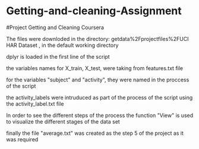 # Getting-and-cleaning-Assignment
#Project Getting and Cleaning Coursera

The files were downloded in the directory: getdata%2Fprojectfiles%2FUCI HAR Dataset , in the default working directory

dplyr is loaded in the first line of the script

the variables names for X_train, X_test, were taking from features.txt file

for the variables "subject" and "activity", they were named in the proccess of the script

the activity_labels were intruduced as part of the process of the script using the activity_label.txt file

In order to see the different steps of the process the function "View" is used to visualize the different stages of the data set

finally the file "average.txt" was created as the step 5 of the project as it was  required
